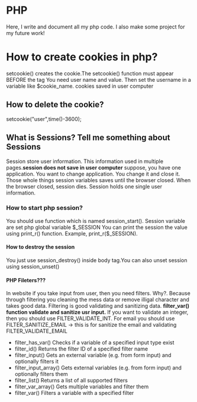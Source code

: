 # PHP
Here, I write and document all my php code. I also make some project for my future work!

<h1>How to create cookies in php?</h1>
<p>setcookie() creates the cookie.The setcookie() function must appear BEFORE the <html> tag
 You need user name and value. Then set the username in a variable like $cookie_name. cookies saved in user computer
  <h2>How to delete the cookie?</h2>
  setcookie("user",time()-3600);
 <h2>What is Sessions? Tell me something about Sessions</h2>
 Session store user information. This information used in multiple pages.<strong>session does not save in user computer</strong> 
 suppose, you have one application. You want to change application. You change it and close it. Those whole things session variables saves until the browser closed. When the browser closed, session dies. Session holds one single user information.
 <h3>How to start php session?</h3>
 You should use function which is named session_start(). Session variable are set php global variable $_SESSION
 You can print the session the value using print_r() function. Example, print_r($_SESSION).
 <h4>How to destroy the session</h4>
 You just use session_destroy() inside body tag.You can also unset session using session_unset()
 <h4>PHP Fileters???</h4>
 In website if you take input from user, then you need filters. Why?. Because through filtering you cleaning the mess data or remove     illigal character and takes good data. Filtering is good validating and sanitizing data. 
 <b>filter_var() function validate and sanitize usr input.</b> If you want to validate an integer, then you should use FILTER_VALIDATE_INT. For email you should use FILTER_SANITIZE_EMAIL -> this is for sanitize the email and validating FILTER_VALIDATE_EMAIL
<ul>
 <li>filter_has_var() Checks if a variable of a specified input type exist</li>
 <li>filter_id() Returns the filter ID of a specified filter name</li>
 <li>filter_input() Gets an external variable (e.g. from form input) and optionally filters it</li>
 <li>filter_input_array() Gets external variables (e.g. from form input) and optionally filters them</li>
 <li>filter_list() Returns a list of all supported filters</li>
 <li>filter_var_array() Gets multiple variables and filter them</li>
 <li>filter_var() Filters a variable with a specified filter</li>
 </ul>
</p>
